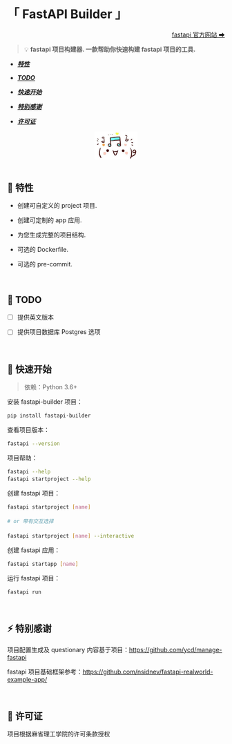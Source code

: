 # 「 FastAPI Builder 」

<div align="right">
    <a href="https://fastapi.tiangolo.com/zh/">fastapi 官方网站 ➡</a>
</div>

> 💡 **fastapi 项目构建器. 一款帮助你快速构建 fastapi 项目的工具.**

+ ***[特性](#-项目特性)***

+ ***[TODO](#-todo)***

+ ***[快速开始](#-快速开始)***

+ ***[特别感谢](#-特别感谢)***

+ ***[许可证](#-许可证)***

<div align="center">
    <img src="https://github.com/fmw666/my-image-file/blob/master/images/cute/small-cute-8.jpg" width=100>
</div>

<br>

## 🏹 特性

+ 创建可自定义的 project 项目.

+ 创建可定制的 app 应用.

+ 为您生成完整的项目结构.

+ 可选的 Dockerfile.

+ 可选的 pre-commit.

<br>

## 🎯 TODO

+ [ ] 提供英文版本

+ [ ] 提供项目数据库 Postgres 选项

<br>

## 🚀 快速开始

> 依赖：Python 3.6+

安装 fastapi-builder 项目：

```sh
pip install fastapi-builder
```

查看项目版本：

```sh
fastapi --version
```

项目帮助：

```sh
fastapi --help
fastapi startproject --help
```

创建 fastapi 项目：

```sh
fastapi startproject [name]

# or 带有交互选择

fastapi startproject [name] --interactive
```

创建 fastapi 应用：

```sh
fastapi startapp [name]
```

运行 fastapi 项目：

```sh
fastapi run
```

<br>

## ⚡ 特别感谢

项目配置生成及 questionary 内容基于项目：<https://github.com/ycd/manage-fastapi>

fastapi 项目基础框架参考：<https://github.com/nsidnev/fastapi-realworld-example-app/>

<br>

## 🚩 许可证

项目根据麻省理工学院的许可条款授权
